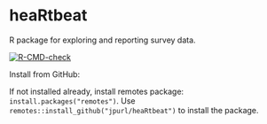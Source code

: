 # heaRtbeat
R package for exploring and reporting survey data.

<!-- badges: start -->
[![R-CMD-check](https://github.com/jpurl/heaRtbeat/workflows/R-CMD-check/badge.svg)](https://github.com/jpurl/heaRtbeat/actions)
<!-- badges: end -->

Install from GitHub:

If not installed already, install remotes package: `install.packages("remotes")`.
Use `remotes::install_github("jpurl/heaRtbeat")` to install the package.

